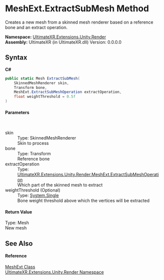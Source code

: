 # MeshExt.ExtractSubMesh Method 
 

Creates a new mesh from a skinned mesh renderer based on a reference bone and an extract operation.

**Namespace:**&nbsp;<a href="N_UltimateXR_Extensions_Unity_Render">UltimateXR.Extensions.Unity.Render</a><br />**Assembly:**&nbsp;UltimateXR (in UltimateXR.dll) Version: 0.0.0.0

## Syntax

**C#**<br />
``` C#
public static Mesh ExtractSubMesh(
	SkinnedMeshRenderer skin,
	Transform bone,
	MeshExt.ExtractSubMeshOperation extractOperation,
	float weightThreshold = 0.5f
)
```


#### Parameters
&nbsp;<dl><dt>skin</dt><dd>Type: SkinnedMeshRenderer<br />Skin to process</dd><dt>bone</dt><dd>Type: Transform<br />Reference bone</dd><dt>extractOperation</dt><dd>Type: <a href="T_UltimateXR_Extensions_Unity_Render_MeshExt_ExtractSubMeshOperation">UltimateXR.Extensions.Unity.Render.MeshExt.ExtractSubMeshOperation</a><br />Which part of the skinned mesh to extract</dd><dt>weightThreshold (Optional)</dt><dd>Type: <a href="https://docs.microsoft.com/dotnet/api/system.single" target="_blank" rel="noopener noreferrer">System.Single</a><br />Bone weight threshold above which the vertices will be extracted</dd></dl>

#### Return Value
Type: Mesh<br />New mesh

## See Also


#### Reference
<a href="T_UltimateXR_Extensions_Unity_Render_MeshExt">MeshExt Class</a><br /><a href="N_UltimateXR_Extensions_Unity_Render">UltimateXR.Extensions.Unity.Render Namespace</a><br />